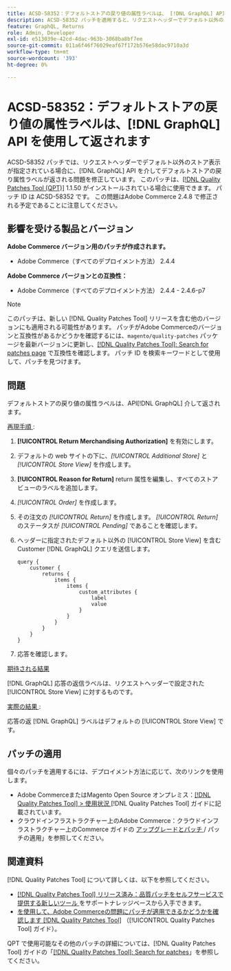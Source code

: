 ```yaml
---
title: ACSD-58352：デフォルトストアの戻り値の属性ラベルは、 [!DNL GraphQL] API を使用して返されます
description: ACSD-58352 パッチを適用すると、リクエストヘッダーでデフォルト以外のストアビューが指定されている場合に、デフォルトストアの戻り属性ラベルが  [!DNL GraphQL] API を介して返されるAdobe Commerceの問題が修正されます。
feature: GraphQL, Returns
role: Admin, Developer
exl-id: e513039e-42cd-4dac-963b-3068ba8bf7ee
source-git-commit: 011a6f46f76029eaf67f172b576e58dac9710a3d
workflow-type: tm+mt
source-wordcount: '393'
ht-degree: 0%

---
```


# ACSD-58352：デフォルトストアの戻り値の属性ラベルは、[!DNL GraphQL] API を使用して返されます

ACSD-58352 パッチでは、リクエストヘッダーでデフォルト以外のストア表示が指定されている場合に、[!DNL GraphQL] API を介してデフォルトストアの戻り属性ラベルが返される問題を修正しています。 このパッチは、[[!DNL Quality Patches Tool (QPT)]](https://experienceleague.adobe.com/en/docs/commerce-operations/tools/quality-patches-tool/quality-patches-tool-to-self-serve-quality-patches) 1.1.50 がインストールされている場合に使用できます。 パッチ ID は ACSD-58352 です。 この問題はAdobe Commerce 2.4.8 で修正される予定であることに注意してください。

## 影響を受ける製品とバージョン

**Adobe Commerce バージョン用のパッチが作成されます。**

* Adobe Commerce（すべてのデプロイメント方法） 2.4.4

**Adobe Commerce バージョンとの互換性：**

* Adobe Commerce（すべてのデプロイメント方法） 2.4.4 - 2.4.6-p7

>[!NOTE]
>
>このパッチは、新しい [!DNL Quality Patches Tool] リリースを含む他のバージョンにも適用される可能性があります。 パッチがAdobe Commerceのバージョンと互換性があるかどうかを確認するには、`magento/quality-patches` パッケージを最新バージョンに更新し、[[!DNL Quality Patches Tool]: Search for patches page](https://experienceleague.adobe.com/tools/commerce-quality-patches/index.html) で互換性を確認します。 パッチ ID を検索キーワードとして使用して、パッチを見つけます。

## 問題

デフォルトストアの戻り値の属性ラベルは、API[!DNL GraphQL] 介して返されます。

<u> 再現手順 </u>:

1. **[!UICONTROL Return Merchandising Authorization]** を有効にします。
1. デフォルトの web サイトの下に、*[!UICONTROL Additional Store]* と *[!UICONTROL Store View]* を作成します。
1. **[!UICONTROL Reason for Return]** return 属性を編集し、すべてのストアビューのラベルを追加します。
1. *[!UICONTROL Order]* を作成します。
1. その注文の *[!UICONTROL Return]* を作成します。 *[!UICONTROL Return]* のステータスが *[!UICONTROL Pending]* であることを確認します。
1. ヘッダーに指定されたデフォルト以外の [!UICONTROL Store View] を含む Customer [!DNL GraphQL] クエリを送信します。

   ```
   query {
       customer {
           returns {
               items {
                   items {
                       custom_attributes {
                           label
                           value
                       }
                   }
               }
           }
       }
   }
   ```

1. 応答を確認します。

<u> 期待される結果 </u>

[!DNL GraphQL] 応答の返信ラベルは、リクエストヘッダーで設定された [!UICONTROL Store View] に対するものです。

<u> 実際の結果 </u>:

応答の返 [!DNL GraphQL] ラベルはデフォルトの [!UICONTROL Store View] です。

## パッチの適用

個々のパッチを適用するには、デプロイメント方法に応じて、次のリンクを使用します。

* Adobe CommerceまたはMagento Open Source オンプレミス：[[!DNL Quality Patches Tool] > 使用状況 ](/help/tools/quality-patches-tool/usage.md) [!DNL Quality Patches Tool] ガイドに記載されています。
* クラウドインフラストラクチャー上のAdobe Commerce：クラウドインフラストラクチャー上のCommerce ガイドの [ アップグレードとパッチ ](https://experienceleague.adobe.com/docs/commerce-cloud-service/user-guide/develop/upgrade/apply-patches.html)/ パッチの適用」を参照してください。

## 関連資料

[!DNL Quality Patches Tool] について詳しくは、以下を参照してください。

* [[!DNL Quality Patches Tool]  リリース済み：品質パッチをセルフサービスで提供する新しいツール ](https://experienceleague.adobe.com/en/docs/commerce-operations/tools/quality-patches-tool/quality-patches-tool-to-self-serve-quality-patches) をサポートナレッジベースから入手できます。
* [ を使用して、Adobe Commerceの問題にパッチが適用できるかどうかを確認します  [!DNL Quality Patches Tool]](/help/tools/quality-patches-tool/patches-available-in-qpt/check-patch-for-magento-issue-with-magento-quality-patches.md) （[!UICONTROL Quality Patches Tool] ガイド）。


QPT で使用可能なその他のパッチの詳細については、[!DNL Quality Patches Tool] ガイドの「[[!DNL Quality Patches Tool]: Search for patches](https://experienceleague.adobe.com/tools/commerce-quality-patches/index.html)」を参照してください。
